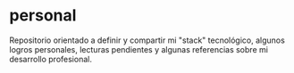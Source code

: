 # personal
Repositorio orientado a definir y compartir mi "stack" tecnológico, algunos logros personales, lecturas pendientes y algunas referencias sobre mi desarrollo profesional.
